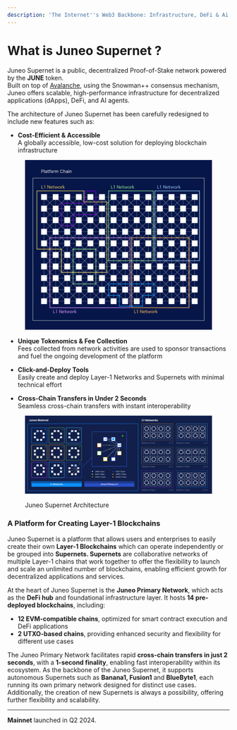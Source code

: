 ```yaml
---
description: 'The Internet''s Web3 Backbone: Infrastructure, DeFi & Ai Agent Layer-1s'
---
```


# What is Juneo Supernet ?

Juneo Supernet is a public, decentralized Proof-of-Stake network powered by the **JUNE** token. \
Built on top of [Avalanche](https://www.avax.network/), using the Snowman++ consensus mechanism, Juneo offers scalable, high-performance infrastructure for decentralized applications (dApps), DeFi, and AI agents.

The architecture of Juneo Supernet has been carefully redesigned to include new features such as:



* **Cost-Efficient & Accessible**\
  &#x20;A globally accessible, low-cost solution for deploying blockchain infrastructure

<figure><img src=".gitbook/assets/juneo-layer-1-network (1).jpg" alt=""><figcaption></figcaption></figure>



* **Unique Tokenomics & Fee Collection**\
  &#x20;Fees collected from network activities are used to sponsor transactions and fuel the ongoing development of the platform



* **Click-and-Deploy Tools**\
  &#x20;Easily create and deploy Layer-1 Networks and Supernets with minimal technical effort



* **Cross-Chain Transfers in Under 2 Seconds**\
  Seamless cross-chain transfers with instant interoperability



<figure><img src=".gitbook/assets/Screenshot 2025-03-27 231225.png" alt=""><figcaption><p>Juneo Supernet Architecture</p></figcaption></figure>

### A Platform for Creating Layer-1 Blockchains

Juneo Supernet is a platform that allows users and enterprises to easily create their own **Layer-1 Blockchains** which can operate independently or be grouped into **Supernets. Supernets** are collaborative networks of multiple Layer-1 chains that work together to offer the flexibility to launch and scale an unlimited number of blockchains, enabling efficient growth for decentralized applications and services.

At the heart of Juneo Supernet is the **Juneo Primary Network**, which acts as the **DeFi hub** and foundational infrastructure layer. It hosts **14 pre-deployed blockchains**, including:



* **12 EVM-compatible chains**, optimized for smart contract execution and DeFi applications
* **2 UTXO-based chains**, providing enhanced security and flexibility for different use cases



The Juneo Primary Network facilitates rapid **cross-chain transfers in just 2 seconds**, with a **1-second finality**, enabling fast interoperability within its ecosystem. As the backbone of the Juneo Supernet, it supports autonomous Supernets such as **Banana1, Fusion1** and **BlueByte1**, each running its own primary network designed for distinct use cases. Additionally, the creation of new Supernets is always a possibility, offering further flexibility and scalability.

***

**Mainnet** launched in Q2 2024.
